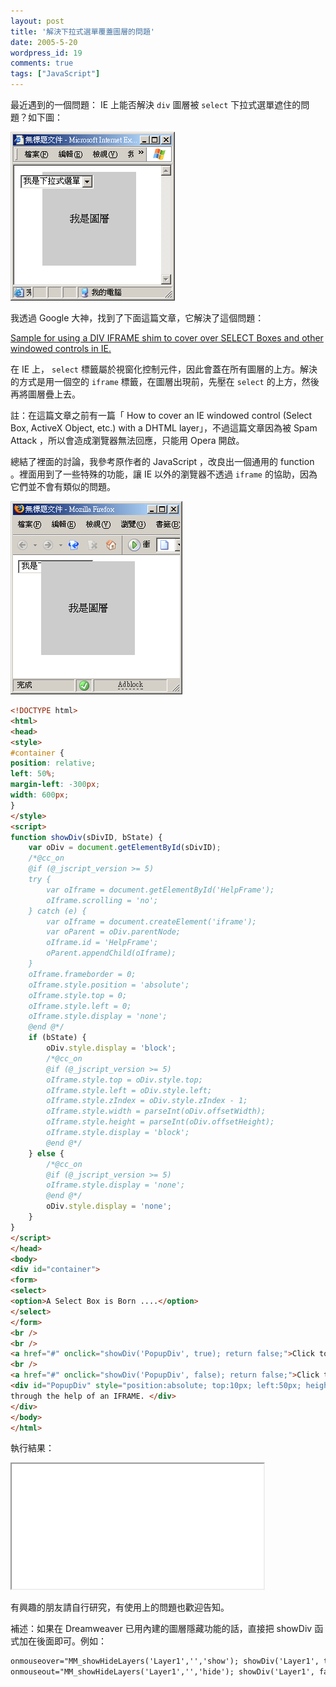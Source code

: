 ```yaml
---
layout: post
title: '解決下拉式選單覆蓋圖層的問題'
date: 2005-5-20
wordpress_id: 19
comments: true
tags: ["JavaScript"]
---
```


最近遇到的一個問題： IE 上能否解決 `div` 圖層被 `select` 下拉式選單遮住的問題？如下圖：

![](/resources/select_cover/select1.png)

我透過 Google 大神，找到了下面這篇文章，它解決了這個問題：

[Sample for using a DIV IFRAME shim to cover over SELECT Boxes and other windowed controls in IE.](http://dotnetjunkies.com/WebLog/jking/archive/2003/10/30/2975.aspx)

<!--more-->

在 IE 上， `select` 標籤屬於視窗化控制元件，因此會蓋在所有圖層的上方。解決的方式是用一個空的 `iframe` 標籤，在圖層出現前，先壓在 `select` 的上方，然後再將圖層疊上去。

註：在這篇文章之前有一篇「 How to cover an IE windowed control (Select Box, ActiveX Object, etc.) with a DHTML layer」，不過這篇文章因為被 Spam Attack ，所以會造成瀏覽器無法回應，只能用 Opera 開啟。

總結了裡面的討論，我參考原作者的 JavaScript ，改良出一個通用的 function 。裡面用到了一些特殊的功能，讓 IE 以外的瀏覽器不透過 `iframe` 的協助，因為它們並不會有類似的問題。

![](/resources/select_cover/select2.png)

```html
<!DOCTYPE html>
<html>
<head>
<style>
#container {
position: relative;
left: 50%;
margin-left: -300px;
width: 600px;
}
</style>
<script>
function showDiv(sDivID, bState) {
    var oDiv = document.getElementById(sDivID);
    /*@cc_on
    @if (@_jscript_version >= 5)
    try {
        var oIframe = document.getElementById('HelpFrame');
        oIframe.scrolling = 'no';
    } catch (e) {
        var oIframe = document.createElement('iframe');
        var oParent = oDiv.parentNode;
        oIframe.id = 'HelpFrame';
        oParent.appendChild(oIframe);
    }
    oIframe.frameborder = 0;
    oIframe.style.position = 'absolute';
    oIframe.style.top = 0;
    oIframe.style.left = 0;
    oIframe.style.display = 'none';
    @end @*/
    if (bState) {
        oDiv.style.display = 'block';
        /*@cc_on
        @if (@_jscript_version >= 5)
        oIframe.style.top = oDiv.style.top;
        oIframe.style.left = oDiv.style.left;
        oIframe.style.zIndex = oDiv.style.zIndex - 1;
        oIframe.style.width = parseInt(oDiv.offsetWidth);
        oIframe.style.height = parseInt(oDiv.offsetHeight);
        oIframe.style.display = 'block';
        @end @*/
    } else {
        /*@cc_on
        @if (@_jscript_version >= 5)
        oIframe.style.display = 'none';
        @end @*/
        oDiv.style.display = 'none';
    }
}
</script>
</head>
<body>
<div id="container">
<form>
<select>
<option>A Select Box is Born ....</option>
</select>
</form>
<br />
<br />
<a href="#" onclick="showDiv('PopupDiv', true); return false;">Click to show DIV.</a> <br />
<br />
<a href="#" onclick="showDiv('PopupDiv', false); return false;">Click to hide DIV.</a>
<div id="PopupDiv" style="position:absolute; top:10px; left:50px; height: 40px; padding:4px; display:none; background-color:#000000; color:#ffffff; z-index:100;"> .... and a DIV can cover it up<br />
through the help of an IFRAME. </div>
</div>
</body>
</html>
```

執行結果：

<iframe src="/resources/select_cover/frame.htm" width="80%" height="200"></iframe>

有興趣的朋友請自行研究，有使用上的問題也歡迎告知。

補述：如果在 Dreamweaver 已用內建的圖層隱藏功能的話，直接把 showDiv 函式加在後面即可。例如：

```html
onmouseover="MM_showHideLayers('Layer1','','show'); showDiv('Layer1', true);"
onmouseout="MM_showHideLayers('Layer1','','hide'); showDiv('Layer1', false);"
```
